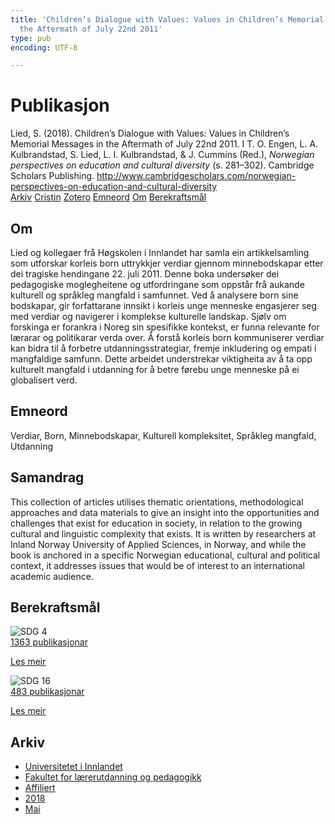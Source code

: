 ```yaml
---
title: 'Children’s Dialogue with Values: Values in Children’s Memorial Messages in
  the Aftermath of July 22nd 2011'
type: pub
encoding: UTF-8

---
```

<h1>Publikasjon</h1>
<article id="csl-bib-container-GVZTK377" class="csl-bib-container">
  <div class="csl-bib-body"> <div class="csl-entry">Lied, S. (2018). Children’s Dialogue with Values: Values in Children’s Memorial Messages in the Aftermath of July 22nd 2011. I T. O. Engen, L. A. Kulbrandstad, S. Lied, L. I. Kulbrandstad, &#38; J. Cummins (Red.), <i>Norwegian perspectives on education and cultural diversity</i> (s. 281–302). Cambridge Scholars Publishing. <a href="http://www.cambridgescholars.com/norwegian-perspectives-on-education-and-cultural-diversity">http://www.cambridgescholars.com/norwegian-perspectives-on-education-and-cultural-diversity</a></div> </div>
  <div class="csl-bib-buttons">
    <a href="#taxonomy-article-GVZTK377" alt="archive" class="csl-bib-button">Arkiv</a>
    <a href="https://app.cristin.no/results/show.jsf?id=1583391" alt="Cristin" class="csl-bib-button">Cristin</a>
    <a href="http://zotero.org/groups/5881554/items/GVZTK377" alt="Zotero" class="csl-bib-button">Zotero</a>
    <a href="#keywords-article-GVZTK377" alt="keywords" class="csl-bib-button">Emneord</a>
    <a href="#about-article-GVZTK377" alt="about_pub" class="csl-bib-button">Om</a>
    <a href="#sdg-article-GVZTK377" alt="sdg" class="csl-bib-button">Berekraftsmål</a>
  </div>
  <div id="csl-bib-meta-container-GVZTK377"></div>
</article>
<div id="csl-bib-meta-GVZTK377" class="csl-bib-meta">
  <article id="about-article-GVZTK377" class="about_pub-article">
    <h1>Om</h1>
    Lied og kollegaer frå Høgskolen i Innlandet har samla ein artikkelsamling som utforskar korleis born uttrykkjer verdiar gjennom minnebodskapar etter dei tragiske hendingane 22. juli 2011. Denne boka undersøker dei pedagogiske moglegheitene og utfordringane som oppstår frå aukande kulturell og språkleg mangfald i samfunnet. Ved å analysere born sine bodskapar, gir forfattarane innsikt i korleis unge menneske engasjerer seg med verdiar og navigerer i komplekse kulturelle landskap. Sjølv om forskinga er forankra i Noreg sin spesifikke kontekst, er funna relevante for lærarar og politikarar verda over. Å forstå korleis born kommuniserer verdiar kan bidra til å forbetre utdanningsstrategiar, fremje inkludering og empati i mangfaldige samfunn. Dette arbeidet understrekar viktigheita av å ta opp kulturelt mangfald i utdanning for å betre førebu unge menneske på ei globalisert verd.
  </article>
  <article id="keywords-article-GVZTK377" class="keywords-article">
    <h1>Emneord</h1>
    Verdiar, Born, Minnebodskapar, Kulturell kompleksitet, Språkleg mangfald, Utdanning
  </article>
  <article id="abstract-article-GVZTK377" class="abstract-article">
    <h1>Samandrag</h1>
    This collection of articles utilises thematic orientations, methodological approaches and data materials to give an insight into the opportunities and challenges that exist for education in society, in relation to the growing cultural and linguistic complexity that exists. It is written by researchers at Inland Norway University of Applied Sciences, in Norway, and while the book is anchored in a specific Norwegian educational, cultural and political context, it addresses issues that would be of interest to an international academic audience.
  </article>
  <article id="sdg-article-GVZTK377" class="sdg-article">
    <h1>Berekraftsmål</h1>
    <div class="sdg-container"><div id="sdg4" class="sdg">
        <img src="{{< params subfolder >}}images/sdg/sdg04_nn.png" class="image" alt="SDG 4">
        <div class="sdg-overlay">
          <a href="{{< params subfolder >}}nn/archive/?sdg=4#archive" class="sdg-publication-count"><span>1363</span> publikasjonar</a>
          <p><a href="https://fn.no/om-fn/fns-baerekraftsmaal/god-utdanning?lang=nno-NO" class="sdg-read-more">Les meir</a></p>
        </div>
      </div> <div id="sdg16" class="sdg">
        <img src="{{< params subfolder >}}images/sdg/sdg16_nn.png" class="image" alt="SDG 16">
        <div class="sdg-overlay">
          <a href="{{< params subfolder >}}nn/archive/?sdg=16#archive" class="sdg-publication-count"><span>483</span> publikasjonar</a>
          <p><a href="https://fn.no/om-fn/fns-baerekraftsmaal/fred-rettferdighet-og-velfungerende-institusjoner?lang=nno-NO" class="sdg-read-more">Les meir</a></p>
        </div>
      </div></div>
  </article>
  <article id="taxonomy-article-GVZTK377" class="taxonomy-article">
    <h1>Arkiv</h1>
    <ul>
      <li><a href="{{< params subfolder >}}nn/archive/?key=3DCRN523">Universitetet i Innlandet</a></li>
      <li><a href="{{< params subfolder >}}nn/archive/?key=WYNZA47F">Fakultet for lærerutdanning og pedagogikk</a></li>
      <li><a href="{{< params subfolder >}}nn/archive/?key=2ZAN5K7T">Affiliert</a></li>
      <li><a href="{{< params subfolder >}}nn/archive/?key=QU482WF9">2018</a></li>
      <li><a href="{{< params subfolder >}}nn/archive/?key=UDTELPG3">Mai</a></li>
    </ul>
  </article>
</div>
